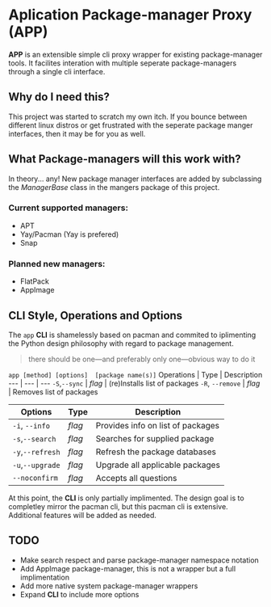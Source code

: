 # Aplication Package-manager Proxy (APP)
__APP__ is an extensible simple cli proxy wrapper for existing package-manager tools. It facilites interation with multiple seperate package-managers through a single cli interface.

## Why do I need this?
This project was started to scratch my own itch. If you bounce between different linux distros or get frustrated with the seperate package manger interfaces, then it may be for you as well.

## What Package-managers will this work with?
In theory... any! New package manager interfaces are added by subclassing the _ManagerBase_ class in the mangers package of this project. 
### Current supported managers:
- APT
- Yay/Pacman (Yay is prefered)
- Snap
### Planned new managers:
- FlatPack
- AppImage

## CLI Style, Operations and Options
The `app` __CLI__ is shamelessly based on pacman and commited to iplimenting the Python design philosophy with regard to package management.

> there should be one—and preferably only one—obvious way to do it

`app [method] [options]  [package name(s)]`
Operations | Type | Description
--- | --- | ---
`-S`,`--sync` | _flag_ | (re)Installs list of packages
`-R`, `--remove` |  _flag_ | Removes list of packages

Options | Type | Description
--- | --- | ---
`-i`, `--info` |  _flag_ | Provides info on list of packages
`-s`,`--search` | _flag_ | Searches for supplied package
`-y`,`--refresh` | _flag_ | Refresh the package databases
`-u`,`--upgrade` | _flag_ | Upgrade all applicable packages
`--noconfirm` | _flag_ | Accepts all questions

At this point, the __CLI__ is only partially implimented. The design goal is to completley mirror the pacman cli, but this pacman cli is extensive. Additional features will be added as needed.

## TODO
- Make search respect and parse package-manager namespace notation
- Add AppImage package-manager, this is not a wrapper but a full implimentation
- Add more native system package-manager wrappers
- Expand __CLI__ to include more options